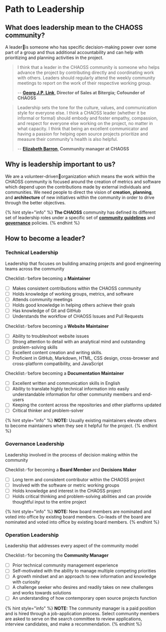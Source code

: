 # Path to Leadership

## What does leadership mean to the CHAOSS community?

A leader🏅is someone who has specific decision-making power over some part of a group and thus additional accountability and can help with prioritizing and planning activities in the project.

> I think that a leader in the CHAOSS community is someone who helps advance the project by contributing directly and coordinating work with others. Leaders should regularly attend the weekly community meetings to report on the work of their respective working group.
>
> -- [**Georg J.P. Link**](https://github.com/GeorgLink)**, Director of Sales at Bitergia; Cofounder of CHAOSS**

> Leadership sets the tone for the culture, values, and communication style for everyone else. I think a CHAOSS leader \(whether it be informal or formal\) should embody and foster empathy, compassion, and respect for everyone else working on the project, no matter in what capacity. I think that being an excellent communicator and having a passion for helping open source projects prioritize and measure their community's health is also helpful.
>
> -- [**Elizabeth Barron**](https://github.com/ElizabethN)**, Community manager at CHAOSS**

## Why is leadership important to us?

We are a volunteer-driven👥organization which means the work within the CHAOSS community is focused around the creation of metrics and software which depend upon the contributions made by external individuals and communities. We need people to direct the vision of **creation,** **planning**, and **architecture** of new initiatives within the community in order to drive through the better objectives.

{% hint style="info" %}
**The CHAOSS** community has defined its different set of leadership roles under a specific set of [**community guidelines**](https://chaoss-project.gitbook.io/community-handbook/community-guidelines) and [**governance**](https://github.com/chaoss/governance) policies.
{% endhint %}

## How to become a leader?

### **Technical Leadership**

Leadership that focuses on building amazing projects and good engineering teams across the community

Checklist✅before becoming a **Maintainer**

* [ ] Makes consistent contributions within the CHAOSS community
* [ ] Holds knowledge of working groups, metrics, and software
* [ ] Attends community meetings
* [ ] Holds good knowledge in helping others achieve their goals
* [ ] Has knowledge of Git and GitHub
* [ ] Understands the workflow of CHAOSS Issues and Pull Requests

Checklist✅before becoming a **Website Maintainer**

* [ ] Ability to troubleshoot website issues
* [ ] Strong attention to detail with an analytical mind and outstanding problem-solving skills
* [ ] Excellent content creation and writing skills.
* [ ] Proficient in GitHub, Markdown, HTML, CSS design, cross-browser and cross-platform compatibility, and JavaScript

Checklist✅before becoming a **Documentation Maintainer**

* [ ] Excellent written and communication skills in English
* [ ] Ability to translate highly technical information into easily understandable information for other community members and end-users
* [ ] Keeping the content across the repositories and other platforms updated
* [ ] Critical thinker and problem-solver

{% hint style="info" %}
**NOTE:** Usually existing maintainers elevate others to become maintainers when they see it helpful for the project.
{% endhint %}

### **Governance Leadership**

Leadership involved in the process of decision making within the community

Checklist✅for becoming a **Board Member** and **Decisions Maker**

* [ ] Long term and consistent contributor within the CHAOSS project
* [ ] Involved with the software or metric working groups
* [ ] Holds knowledge and interest in the CHAOSS project
* [ ] Holds critical thinking and problem-solving abilities and can provide thoughtful input to the entire project

{% hint style="info" %}
**NOTE:** New board members are nominated and voted into office by existing board members. Co-leads of the board are nominated and voted into office by existing board members.
{% endhint %}

### Operation Leadership

Leadership that addresses every aspect of the community model

Checklist✅for becoming the **Community Manager**

* [ ] Prior technical community management experience
* [ ] Self-motivated with the ability to manage multiple competing priorities
* [ ] A growth mindset and an approach to new information and knowledge with curiosity
* [ ] A challenge seeker who desires and readily takes on new challenges and works towards solutions
* [ ] An understanding of how contemporary open source projects function

{% hint style="info" %}
**NOTE:** The community manager is a paid position and is hired through a job-application process. Select community members are asked to serve on the search committee to review applications, interview candidates, and make a recommendation.
{% endhint %}


